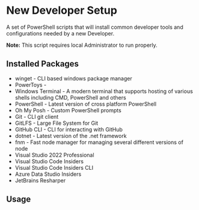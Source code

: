 # New Developer Setup
A set of PowerShell scripts that will install common developer tools and configurations needed by a new Developer.

**Note:** This script requires local Administrator to run properly.

## Installed Packages
 - winget - CLI based windows package manager
 - PowerToys - 
 - Windows Terminal - A modern terminal that supports hosting of various shells including CMD, PowerShell and others
 - PowerShell - Latest version of cross platform PowerShell
 - Oh My Posh - Custom PowerShell prompts
 - Git - CLI git client
 - GitLFS - Large File System for Git
 - GitHub CLI - CLI for interacting with GitHub
 - dotnet - Latest version of the .net framework
 - fnm - Fast node manager for managing several different versions of node
 - Visual Studio 2022 Professional
 - Visual Studio Code Insiders
 - Visual Studio Code Insiders CLI
 - Azure Data Studio Insiders
 - JetBrains Resharper


## Usage
